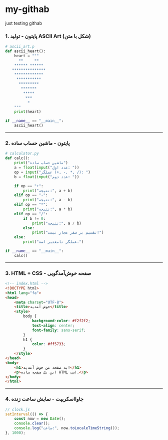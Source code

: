 # my-githab
just testing githab
### 1. پایتون - تولید ASCII Art (شکل با متن)
```python
# ascii_art.p
def ascii_heart():
    heart = """
      **     **
    ****** ****** 
   ***************
    *************
     ***********
      *********
       *******
        *****
         ***
          *
    """
    print(heart)

if __name__ == "__main__":
    ascii_heart()
```

---

### 2. پایتون - ماشین حساب ساده
```python
# calculator.py
def calc():
    print("ماشین حساب ساده")
    a = float(input("عدد اول: "))
    op = input("عملگر (+, -, *, /): ")
    b = float(input("عدد دوم: "))

    if op == "+":
        print("نتیجه:", a + b)
    elif op == "-":
        print("نتیجه:", a - b)
    elif op == "*":
        print("نتیجه:", a * b)
    elif op == "/":
        if b != 0:
            print("نتیجه:", a / b)
        else:
            print("تقسیم بر صفر مجاز نیست!")
    else:
        print("عملگر نامعتبر است.")

if __name__ == "__main__":
    calc()
```

---

### 3. HTML + CSS - صفحه خوش‌آمدگویی
```html
<!-- index.html -->
<!DOCTYPE html>
<html lang="fa">
<head>
    <meta charset="UTF-8">
    <title>خوش آمدید</title>
    <style>
        body {
            background-color: #f2f2f2;
            text-align: center;
            font-family: sans-serif;
        }
        h1 {
            color: #ff5733;
        }
    </style>
</head>
<body>
    <h1>به صفحه من خوش آمدید!</h1>
    <p>این یک صفحه ساده HTML است.</p>
</body>
</html>
```

---

### 4. جاوااسکریپت - نمایش ساعت زنده
```javascript
// clock.js
setInterval(() => {
    const now = new Date();
    console.clear();
    console.log("ساعت:", now.toLocaleTimeString());
}, 1000);
```
